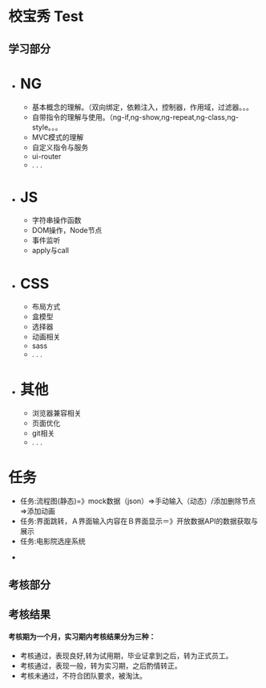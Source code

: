 # 校宝秀 Test

## 学习部分
* # NG
    * 基本概念的理解。（双向绑定，依赖注入，控制器，作用域，过滤器。。。
    * 自带指令的理解与使用。（ng-if,ng-show,ng-repeat,ng-class,ng-style。。。
    * MVC模式的理解
    * 自定义指令与服务
    * ui-router
    * . . .


* # JS
    * 字符串操作函数
    * DOM操作，Node节点
    * 事件监听
    * apply与call
* # CSS
    * 布局方式
    * 盒模型
    * 选择器
    * 动画相关
    * sass
    * . . .
* # 其他
    * 浏览器兼容相关
    * 页面优化
    * git相关
    * . . .

# 任务
   * 任务:流程图(静态)=》mock数据（json）=>手动输入（动态）/添加删除节点=>添加动画
   * 任务:界面跳转，Ａ界面输入内容在Ｂ界面显示＝》开放数据API的数据获取与展示
   * 任务:电影院选座系统
   +

## 考核部分

## 考核结果
#### 考核期为一个月，实习期内考核结果分为三种：
   * 考核通过，表现良好,转为试用期，毕业证拿到之后，转为正式员工。
   * 考核通过，表现一般，转为实习期，之后酌情转正。
   * 考核未通过，不符合团队要求，被淘汰。